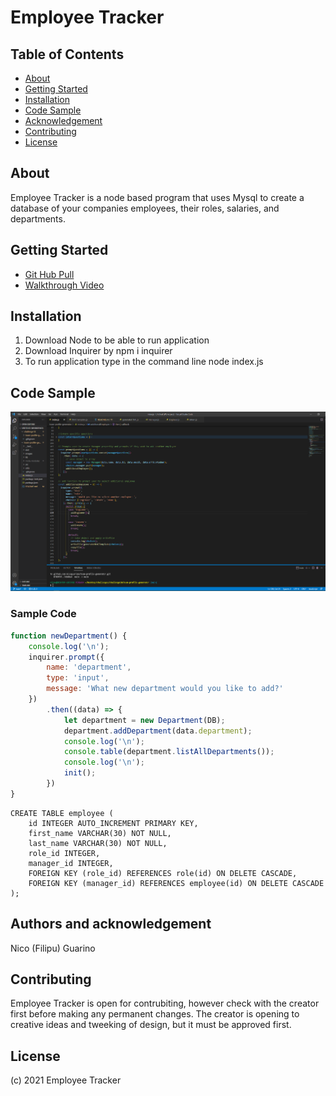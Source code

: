# Employee Tracker

## Table of Contents

- [About](#about)
- [Getting Started](#getting-started)
- [Installation](#installation)
- [Code Sample](#code-sample)
- [Acknowledgement](#acknowledgement)
- [Contributing](#contributing)
- [License](#license)

## About <a name = "about"></a>

Employee Tracker is a node based program that uses Mysql to create a database of your companies employees, their roles, salaries, and departments. 

## Getting Started <a name = "getting-started"></a>

* [Git Hub Pull](https://github.com/nicoguarino/team-profile-generator.git)
* [Walkthrough Video](https://watch.screencastify.com/v/OXZvhzHqJi7Z5E8bAPd4)

## Installation <a name = "installation"></a>

1. Download Node to be able to run application
2. Download Inquirer by npm i inquirer
3. To run application type in the command line node index.js

## Code Sample <a name = "code-sample"></a>

![Sample Code](https://github.com/nicoguarino/team-profile-generator/blob/main/images/sample_code.png?raw=true "Sample Code")

### Sample Code
```JavaScript Sample
function newDepartment() {
    console.log('\n');
    inquirer.prompt({
        name: 'department',
        type: 'input',
        message: 'What new department would you like to add?'
    })
        .then((data) => {
            let department = new Department(DB);
            department.addDepartment(data.department);
            console.log('\n');
            console.table(department.listAllDepartments());
            console.log('\n');
            init();
        })
}
```
```MySql Sample
CREATE TABLE employee (
    id INTEGER AUTO_INCREMENT PRIMARY KEY,
    first_name VARCHAR(30) NOT NULL,
    last_name VARCHAR(30) NOT NULL,
    role_id INTEGER,
    manager_id INTEGER,
    FOREIGN KEY (role_id) REFERENCES role(id) ON DELETE CASCADE,
    FOREIGN KEY (manager_id) REFERENCES employee(id) ON DELETE CASCADE
);
```

## Authors and acknowledgement <a name = "acknowledgement"></a>

Nico (Filipu) Guarino


## Contributing <a name = "contributing"></a>

Employee Tracker is open for contrubiting, however check with the creator first before making any permanent changes. The creator is opening to creative ideas and tweeking of design, but it must be approved first.

## License <a name = "license">

(c) 2021 Employee Tracker
